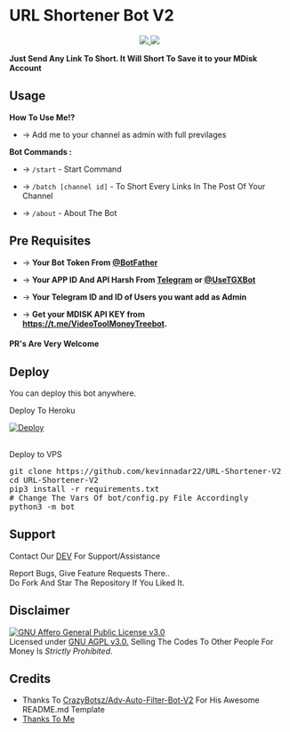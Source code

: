 # URL Shortener Bot V2

<p align="center">
  <a href="https://github.com/kevinnadar22/URL-Shortener-V2/stargazers">
    <img src="https://img.shields.io/github/stars/kevinnadar22/URL-Shortener-V2?style=social">

  </a>
  
  <a href="https://github.com/kevinnadar22/URL-Shortener-V2/fork">
    <img src="https://img.shields.io/github/forks/kevinnadar22/URL-Shortener-V2?label=Fork&style=social">

  </a>  
</p>

__Just Send Any Link To Short. It Will Short To Save it to your MDisk Account__


## Usage

**__How To Use Me!?__**

* -> Add me to your channel as admin with full previlages

**Bot Commands :**


  * -> `/start` - Start Command
  

  * -> `/batch [channel id]` - To Short Every Links In The Post Of Your Channel
  

* -> `/about` - About The Bot


Pre Requisites 
------------------
* -> __Your Bot Token From [@BotFather](http://www.telegram.dog/BotFather)__

* -> __Your APP ID And API Harsh From [Telegram](http://www.my.telegram.org) or [@UseTGXBot](http://www.telegram.dog/UseTGXBot)__

* -> __Your Telegram ID and ID of Users you want add as Admin__

* -> __Get your MDISK API KEY from https://t.me/VideoToolMoneyTreebot.__

#### PR's Are Very Welcome

## Deploy <br>
You can deploy this bot anywhere.

<p>Deploy To Heroku<P>
<p>

<a href="https://heroku.com/deploy?template=https://github.com/thedexter46/MDISK-Converter">
  <img src="https://www.herokucdn.com/deploy/button.svg" alt="Deploy">
</a>
</p>
<br>
Deploy to VPS
<p>
<pre>
git clone https://github.com/kevinnadar22/URL-Shortener-V2
cd URL-Shortener-V2
pip3 install -r requirements.txt
# Change The Vars Of bot/config.py File Accordingly
python3 -m bot
</pre>


## Support   
Contact Our [DEV](https://www.telegram.dog/ask_admin001) For Support/Assistance    
   
Report Bugs, Give Feature Requests There..   
Do Fork And Star The Repository If You Liked It.

## Disclaimer
[![GNU Affero General Public License v3.0](https://www.gnu.org/graphics/agplv3-155x51.png)](https://www.gnu.org/licenses/agpl-3.0.en.html#header)    
Licensed under [GNU AGPL v3.0.](https://github.com/CrazyBotsz/Adv-Auto-Filter-Bot-V2/blob/main/LICENSE)
Selling The Codes To Other People For Money Is *Strictly Prohibited*.


## Credits

 - Thanks To [CrazyBotsz/Adv-Auto-Filter-Bot-V2](https://github.com/CrazyBotsz/Adv-Auto-Filter-Bot-V2) For His Awesome README.md Template
 - [Thanks To Me](https://github.com/Kevinnadar22)

